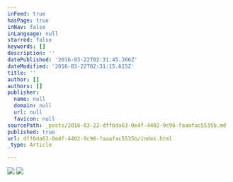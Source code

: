 ```yaml
---
inFeed: true
hasPage: true
inNav: false
inLanguage: null
starred: false
keywords: []
description: ''
datePublished: '2016-03-22T02:31:45.366Z'
dateModified: '2016-03-22T02:31:15.615Z'
title: ''
author: []
authors: []
publisher:
  name: null
  domain: null
  url: null
  favicon: null
sourcePath: _posts/2016-03-22-dff6da63-0e4f-4402-9c96-faaafac5535b.md
published: true
url: dff6da63-0e4f-4402-9c96-faaafac5535b/index.html
_type: Article

---
```

![](https://the-grid-user-content.s3-us-west-2.amazonaws.com/13ff6807-7a66-48e5-8d66-2aa1b3b6c575.jpg)
![](https://the-grid-user-content.s3-us-west-2.amazonaws.com/a6fae4a7-8d09-4e6b-9df0-647c6cc32508.jpg)